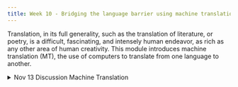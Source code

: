 ```yaml
---
title: Week 10 - Bridging the language barrier using machine translation
---
```


Translation, in its full generality, such as the translation of literature, or poetry, is a difficult, fascinating, and intensely human endeavor, as rich as any other
area of human creativity. This module introduces machine translation (MT), the use of computers to translate from one language to another.

<details>
  <summary class="session-summary">
    <span class="date-label">Nov 13</span>
    <span class="label label-blue">Discussion</span>
    <span class="session-title">Machine Translation</span>
  </summary>
  <div markdown="1">
- [Slides coming soon]
- Readings coming soon
- [Speech and Language Processing, An Introduction to Natural Language Processing, Computational Linguistics, and Speech Recognition with Language Models](https://web.stanford.edu/~jurafsky/slp3/13.pdf) Third Edition by Daniel Jurafsky, James H. Martin. 
    - Read Chapter 13 about Machine translation ..
        - Section 13.5 talks about Translation in low-resource situations, Summerize in one page some of the approaches for dealing with low resource translation.
        - Many issues in translating low-resource languages go beyond the purely technical, read about societal issues in section 13.5.3 and summerize problems and challenges faced when translating for low resource languages.
        - Machine translation raises many ethical issues, read section 13.7 of bias and ethical issues in machine translation.
- [MENYO-20k: A Multi-domain English–Yor `ub´a Corpus for Machine Translation and Domain Adaptation](https://app.perusall.com/courses/training-computers-to-understand-african-languages/a_multi_domain_english_yoruba)
</div>
</details>
